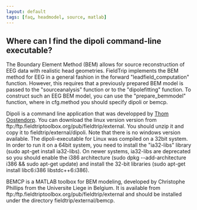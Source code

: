 ```yaml
---
layout: default
tags: [faq, headmodel, source, matlab]
---
```


## Where can I find the dipoli command-line executable?

The Boundary Element Method (BEM) allows for source reconstruction of EEG data with realistic head geometries. FieldTrip implements the BEM method for EEG in a general fashion in the forward "leadfield_computation" function. However, this requires that a previously prepared BEM model is passed to the "sourceanalysis" function or to the "dipolefitting" function. To construct such an EEG BEM model, you can use the "prepare_bemmodel" function, where in cfg.method you should specify dipoli or bemcp. 

Dipoli is a command line application that was developped by [Thom Oostendorp](http://www.mbfys.ru.nl/~thom). You can download the linux version version from ftp:/ftp.fieldtriptoolbox.org/pub/fieldtrip/external. You should unzip it and copy it to fieldtrip/external/dipoli. Note that there is no windows version available. 
The dipoli-executable for Linux was compiled on a 32bit system. In order to run it on a 64bit system, you need to install the "ia32-libs" library (sudo apt-get install ia32-libs). On newer systems, ia32-libs are deprecated so you should enable the i386 architecture (sudo dpkg --add-architecture i386 && sudo apt-get update) and install the 32-bit libraries (sudo apt-get install libc6:i386 libstdc++6:i386).

BEMCP is a MATLAB toolbox for BEM modeling, developed by Christophe Phillips from the Universite Liege in Belgium. It is available from ftp:/ftp.fieldtriptoolbox.org/pub/fieldtrip/external and should be installed under the directory fieldtrip/external/bemcp.

